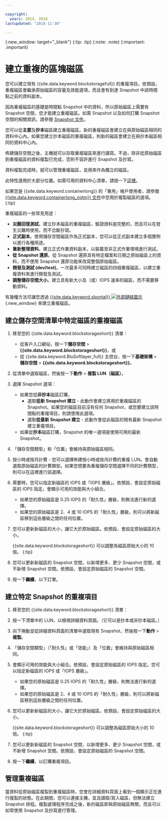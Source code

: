 ```yaml
---

copyright:
  years: 2014, 2018
lastupdated: "2018-11-30"

---
```

{:new_window: target="_blank"}
{:tip: .tip}
{:note: .note}
{:important: .important}

# 建立重複的區塊磁區

您可以建立現有 {{site.data.keyword.blockstoragefull}} 的重複項目。依預設，重複磁區會繼承原始磁區的容量及效能選項，而且會有到達 Snapshot 中該時間點之前的資料副本。   

因為重複磁區的基礎是時間點 Snapshot 中的資料，所以原始磁區上需要有 Snapshot 空間，您才能建立重複磁區。如需 Snapshot 以及如何訂購 Snapshot 空間的相關資訊，請參閱 [Snapshot 文件](snapshots.html)。  

您可以從**主要**及**抄本**磁區建立重複磁區。新的重複磁區會建立在與原始磁區相同的資料中心內。如果您建立抄本磁區的重複磁區，則新的磁區會建立在與抄本磁區相同的資料中心內。

佈建儲存空間之後，主機就可以存取重複磁區來進行讀寫。不過，除非從原始磁區到重複磁區的資料複製已完成，否則不容許進行 Snapshot 及抄寫。

資料複製完成時，就可以管理重複磁區，並用來作為獨立的磁區。

此特性適用於大部分位置。如需可用的資料中心清單，請按一下[這裡](new-ibm-block-and-file-storage-location-and-features.html)。

如果您是 {{site.data.keyword.containerlong}} 的「專用」帳戶使用者，請參閱 [{{site.data.keyword.containerlong_notm}} 文件](/docs/containers/cs_storage_file.html#backup_restore)中您用於複製磁區的選項。
{:tip}

重複磁區的一些常見用途：
- **災難回復測試**。建立抄本磁區的重複磁區，驗證資料是完整的，而且可以在發生災難時使用，而不岔斷抄寫。
- **正式副本**。使用儲存空間磁區作為正式副本，您可以從正式副本建立多個實例以進行各種用途。
- **重新整理資料**。建立正式作業資料副本，以裝載至非正式作業環境進行測試。
- **從 Snapshot 還原**。從 Snapshot 還原具有特定檔案和日期之原始磁區上的資料，而不使用 Snapshot 還原功能來改寫整個原始磁區。
- **開發及測試 (dev/test)**。一次最多可同時建立磁區的四個重複磁區，以建立重複資料來進行開發及測試。
- **調整儲存空間大小**。建立具有新大小及（或）IOPS 速率的磁區，而不需要移動資料。  

有幾種方法可讓您透過 [{{site.data.keyword.slportal}} ![外部鏈結圖示](../../icons/launch-glyph.svg "外部鏈結圖示")](https://control.softlayer.com/){:new_window} 來建立重複磁區。


## 建立儲存空間清單中特定磁區的重複磁區

1. 移至您的 {{site.data.keyword.blockstorageshort}} 清單：
    - 從客戶入口網站，按一下**儲存空間** > **{{site.data.keyword.blockstorageshort}}**，或
    - 從 {{site.data.keyword.BluSoftlayer_full}} 主控台，按一下**基礎架構** > **儲存空間** > **{{site.data.keyword.blockstorageshort}}**。
2. 從清單中選取磁區，然後按一下**動作** > **複製 LUN（磁區）**。
3. 選擇 Snapshot 選項：
    - 如果您從**非抄本**磁區訂購，
      - 選取**從新 Snapshot 建立** - 此動作會建立將用於重複磁區的 Snapshot。如果您的磁區目前沒有任何 Snapshot，或您要建立該時間點的重複項目，則請使用此選項。<br/>
      - 選取**從最新 Snapshot 建立** - 此動作會從此磁區的現有最新 Snapshot 建立重複項目。
    - 如果從**抄本**磁區訂購，Snapshot 的唯一選項是使用可用的最新 Snapshot。
4. 「儲存空間類型」和「位置」會維持與原始磁區相同。
5. 按小時或按月計費 - 您可以選擇佈建按小時或按月計費的重複 LUN。會自動選取原始磁區的計費類型。如果您想要為重複儲存空間選擇不同的計費類型，則可以在這裡進行該選擇。
5. 需要時，您可以指定新磁區的 IOPS 或「IOPS 層級」。依預設，會設定原始磁區的 IOPS 指定。會顯示可用的效能與大小組合。
    - 如果您的原始磁區是 0.25 IOPS 的「耐久性」層級，則無法進行新的選擇。
    - 如果您的原始磁區是 2、4 或 10 IOPS 的「耐久性」層級，則可以將新磁區移到這些層級之間的任何位置。
6. 您可以更新新磁區的大小，讓它大於原始磁區。依預設，會設定原始磁區的大小。

   {{site.data.keyword.blockstorageshort}} 可以調整為磁區原始大小的 10 倍。
   {:tip}
7. 您可以更新新磁區的 Snapshot 空間，以新增更多、更少 Snapshot 空間，或不新增 Snapshot 空間。依預設，會設定原始磁區的 Snapshot 空間。
8. 按一下**繼續**，以下訂單。



## 建立特定 Snapshot 的重複項目

1. 移至您的 {{site.data.keyword.blockstorageshort}} 清單：
2. 按一下清單中的 LUN，以檢視詳細資料頁面。（它可以是抄本或非抄本磁區。）
3. 向下捲動並從詳細資料頁面的清單中選取現有 Snapshot，然後按一下**動作** > **複製**。   
4. 「儲存空間類型」（「耐久性」或「效能」）及「位置」會維持與原始磁區相同。
5. 會顯示可用的效能與大小組合。依預設，會設定原始磁區的 IOPS 指定。您可以指定新磁區的 IOPS 或「IOPS 層級」。
    - 如果您的原始磁區是 0.25 IOPS 的「耐久性」層級，則無法進行新的選擇。
    - 如果您的原始磁區是 2、4 或 10 IOPS 的「耐久性」層級，則可以將新磁區移到這些層級之間的任何位置。
6. 您可以更新新磁區的大小，讓它大於原始磁區。依預設，會設定原始磁區的大小。

   {{site.data.keyword.blockstorageshort}} 可以調整為磁區原始大小的 10 倍。
   {:tip}
7. 您可以更新新磁區的 Snapshot 空間，以新增更多、更少 Snapshot 空間，或不新增 Snapshot 空間。依預設，會設定原始磁區的 Snapshot 空間。
8. 按一下**繼續**，以訂購重複項目。


## 管理重複磁區

當資料從原始磁區複製到重複磁區時，您會在詳細資料頁面上看到一個顯示正在進行複製的狀態。在此期間，您可以連接主機，並且讀取/寫入磁區，但無法建立 Snapshot 排程。複製處理程序完成之後，新的磁區即與原始磁區無關，而且可以如常使用 Snapshot 及抄寫進行管理。
